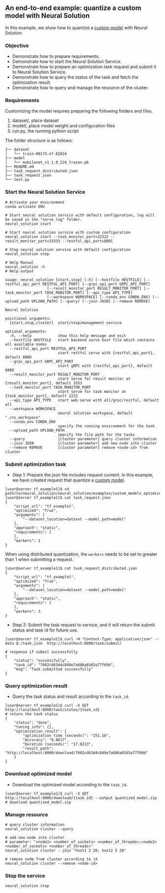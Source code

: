 
## An end-to-end example: quantize a custom model with Neural Solution

In this example, we show how to quantize a [custom model](https://github.com/intel/neural-compressor/tree/master/examples/helloworld/tf_example1) with Neural Solution.

### Objective
- Demonstrate how to prepare requirements.
- Demonstrate how to start the Neural Solution Service.
- Demonstrate how to prepare an optimization task request and submit it to Neural Solution Service.
- Demonstrate how to query the status of the task and fetch the optimization result.
- Demonstrate how to query and manage the resource of the cluster.

### Requirements
Customizing the model requires preparing the following folders and files.
1. dataset/, place dataset
2. model/, place model weight and configuration files
3. run.py, the running python script

The folder structure is as follows:
```shell
├── dataset
│   └── train-00173-of-01024
├── model
│   └── mobilenet_v1_1.0_224_frozen.pb
├── README.md
├── task_request_distributed.json
├── task_request.json
└── test.py
```

### Start the Neural Solution Service

```shell
# Activate your environment
conda activate ENV

# Start neural solution service with default configuration, log will be saved in the "serve_log" folder.
neural_solution start

# Start neural solution service with custom configuration
neural_solution start --task_monitor_port=22222 --result_monitor_port=33333 --restful_api_port=8001

# Stop neural solution service with default configuration
neural_solution stop

# Help Manual
neural_solution -h
# Help output

usage: neural_solution {start,stop} [-h] [--hostfile HOSTFILE] [--restful_api_port RESTFUL_API_PORT] [--grpc_api_port GRPC_API_PORT]
                   [--result_monitor_port RESULT_MONITOR_PORT] [--task_monitor_port TASK_MONITOR_PORT] [--api_type API_TYPE]
                   [--workspace WORKSPACE] [--conda_env CONDA_ENV] [--upload_path UPLOAD_PATH] [--query] [--join JOIN] [--remove REMOVE]

Neural Solution

positional arguments:
  {start,stop,cluster}  start/stop/management service

optional arguments:
  -h, --help            show this help message and exit
  --hostfile HOSTFILE   start backend serve host file which contains all available nodes
  --restful_api_port RESTFUL_API_PORT
                        start restful serve with {restful_api_port}, default 8000
  --grpc_api_port GRPC_API_PORT
                        start gRPC with {restful_api_port}, default 8000
  --result_monitor_port RESULT_MONITOR_PORT
                        start serve for result monitor at {result_monitor_port}, default 3333
  --task_monitor_port TASK_MONITOR_PORT
                        start serve for task monitor at {task_monitor_port}, default 2222
  --api_type API_TYPE   start web serve with all/grpc/restful, default all
  --workspace WORKSPACE
                        neural solution workspace, default "./ns_workspace"
  --conda_env CONDA_ENV
                        specify the running environment for the task
  --upload_path UPLOAD_PATH
                        specify the file path for the tasks
  --query               [cluster parameter] query cluster information
  --join JOIN           [cluster parameter] add new node into cluster
  --remove REMOVE       [cluster parameter] remove <node-id> from cluster
```


### Submit optimization task

- Step 1: Prepare the json file includes request content. In this example, we have created request that quantize a [custom model](https://github.com/intel/neural-compressor/tree/master/examples/helloworld/tf_example1).

```shell
[user@server tf_example1]$ cd path/to/neural_solution/neural_solution/examples/custom_models_optimized/tf_example1
[user@server tf_example1]$ cat task_request.json
{
    "script_url": "tf_example1",
    "optimized": "True",
    "arguments": [
        "--dataset_location=dataset --model_path=model"
    ],
    "approach": "static",
    "requirements": [
    ],
    "workers": 1
}
```
When using distributed quantization, the `workers` needs to be set to greater than 1 when submitting a request.
```shell
[user@server tf_example1]$ cat task_request_distributed.json
{
    "script_url": "tf_example1",
    "optimized": "True",
    "arguments": [
        "--dataset_location=dataset --model_path=model"
    ],
    "approach": "static",
    "requirements": [
    ],
    "workers": 3
}
```


- Step 2: Submit the task request to service, and it will return the submit status and task id for future use.

```shell
[user@server tf_example1]$ curl -H "Content-Type: application/json" --data @./task.json  http://localhost:8000/task/submit/

# response if submit successfully
{
    "status": "successfully",
    "task_id": "7602cd63d4c849e7a686a8165a77f69d",
    "msg": "Task submitted successfully"
}
```



### Query optimization result

- Query the task status and result according to the `task_id`.

``` shell
[user@server tf_example1]$ curl -X GET  http://localhost:8000/task/status/{task_id}
# return the task status
{
    "status": "done",
    "tuning_info": {},
    "optimization_result": {
        "optimization time (seconds)": "151.16",
        "Accuracy": "0.8617",
        "Duration (seconds)": "17.8213",
        "result_path": "http://localhost:8000/download/7602cd63d4c849e7a686a8165a77f69d"
    }
}

```
### Download optimized model

- Download the optimized model according to the `task_id`.

``` shell
[user@server tf_example1]$ curl -X GET  http://localhost:8000/download/{task_id} --output quantized_model.zip
# download quantized_model.zip
```

### Manage resource
```shell
# query cluster information
neural_solution cluster --query

# add new node into cluster
# parameter: "<node1> <number_of_sockets> <number_of_threads>;<node2> <number_of_sockets> <number_of_threads>"
neural_solution cluster --join "host1 2 20; host2 5 20"

# remove node from cluster according to id
neural_solution cluster --remove <node-id>
```

### Stop the service
```shell
neural_solution stop
```
